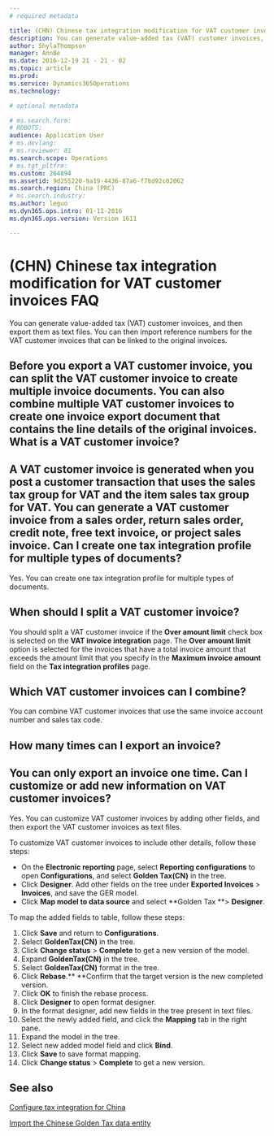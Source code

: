 ```yaml
---
# required metadata

title: (CHN) Chinese tax integration modification for VAT customer invoices FAQ
description: You can generate value-added tax (VAT) customer invoices, and then export them as text files. You can then import reference numbers for the VAT customer invoices that can be linked to the original invoices.
author: ShylaThompson
manager: AnnBe
ms.date: 2016-12-19 21 - 21 - 02
ms.topic: article
ms.prod: 
ms.service: Dynamics365Operations
ms.technology: 

# optional metadata

# ms.search.form: 
# ROBOTS: 
audience: Application User
# ms.devlang: 
# ms.reviewer: 81
ms.search.scope: Operations
# ms.tgt_pltfrm: 
ms.custom: 264894
ms.assetid: 9d255220-9a19-4436-87a6-f78d92c02062
ms.search.region: China (PRC)
# ms.search.industry: 
ms.author: leguo
ms.dyn365.ops.intro: 01-11-2016
ms.dyn365.ops.version: Version 1611

---
```


# (CHN) Chinese tax integration modification for VAT customer invoices FAQ

You can generate value-added tax (VAT) customer invoices, and then export them as text files. You can then import reference numbers for the VAT customer invoices that can be linked to the original invoices.

Before you export a VAT customer invoice, you can split the VAT customer invoice to create multiple invoice documents. You can also combine multiple VAT customer invoices to create one invoice export document that contains the line details of the original invoices.
What is a VAT customer invoice?
-------------------------------

A VAT customer invoice is generated when you post a customer transaction that uses the sales tax group for VAT and the item sales tax group for VAT. You can generate a VAT customer invoice from a sales order, return sales order, credit note, free text invoice, or project sales invoice.
Can I create one tax integration profile for multiple types of documents?
-------------------------------------------------------------------------

Yes. You can create one tax integration profile for multiple types of documents.

## When should I split a VAT customer invoice?
You should split a VAT customer invoice if the **Over amount limit** check box is selected on the **VAT invoice integration** page. The **Over amount limit** option is selected for the invoices that have a total invoice amount that exceeds the amount limit that you specify in the **Maximum invoice amount** field on the **Tax integration profiles** page.

## Which VAT customer invoices can I combine?
You can combine VAT customer invoices that use the same invoice account number and sales tax code.

## How many times can I export an invoice?
You can only export an invoice one time.
Can I customize or add new information on VAT customer invoices?
----------------------------------------------------------------

Yes. You can customize VAT customer invoices by adding other fields, and then export the VAT customer invoices as text files.

To customize VAT customer invoices to include other details, follow these steps:

-   On the **Electronic reporting** page, select **Reporting configurations** to open **Configurations**, and select **Golden Tax(CN)** in the tree.
-   Click **Designer**. Add other fields on the tree under **Exported Invoices** &gt; **Invoices**, and save the GER model.
-   Click **Map model to data source** and select **Golden Tax **&gt; **Designer**.

To map the added fields to table, follow these steps:
1.  Click **Save** and return to **Configurations**.
2.  Select **GoldenTax(CN)** in the tree.
3.  Click **Change status** &gt; **Complete** to get a new version of the model.
4.  Expand **GoldenTax(CN)** in the tree.
5.  Select **GoldenTax(CN)** format in the tree.
6.  Click **Rebase**.** **Confirm that the target version is the new completed version.
7.  Click **OK** to finish the rebase process.
8.  Click **Designer** to open format designer.
9.  In the format designer, add new fields in the tree present in text files.
10. Select the newly added field, and click the **Mapping** tab in the right pane.
11. Expand the model in the tree.
12. Select new added model field and click **Bind**.
13. Click **Save** to save format mapping.
14. Click **Change status** &gt; **Complete** to get a new version.



See also
--------

[Configure tax integration for China](configure-tax-integration-china.md)

[Import the Chinese Golden Tax data entity](import-chinese-golden-tax-data-entity.md)

